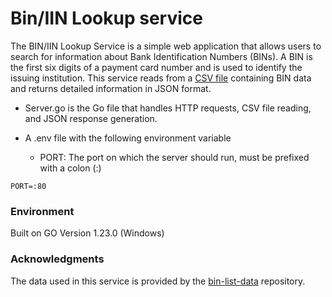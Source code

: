 # Bin/IIN Lookup service

The BIN/IIN Lookup Service is a simple web application that allows users to search for information about Bank Identification Numbers (BINs). A BIN is the first six digits of a payment card number and is used to identify the issuing institution. This service reads from a [CSV file](https://github.com/venelinkochev/bin-list-data) containing BIN data and returns detailed information in JSON format.


* Server.go is the Go file that handles HTTP requests, CSV file reading, and JSON response generation.

* A .env file with the following environment variable 
    - PORT: The port on which the server should run, must be prefixed with a colon (:)

```env
PORT=:80
```

### Environment
Built on GO Version 1.23.0 (Windows)


### Acknowledgments

The data used in this service is provided by the [bin-list-data](https://github.com/venelinkochev/bin-list-data) repository.